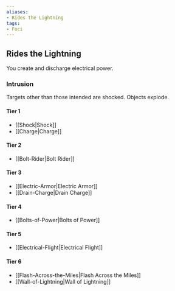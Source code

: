```yaml
---
aliases:
- Rides the Lightning
tags:
- Foci
---
```


  
## Rides the Lightning  
You create and discharge electrical power.  
 ### Intrusion  
Targets other than those intended are shocked. Objects explode.   
#### Tier 1    
* [[Shock|Shock]]  
* [[Charge|Charge]]  
#### Tier 2    
* [[Bolt-Rider|Bolt Rider]]  
#### Tier 3    
  - [[Electric-Armor|Electric Armor]]  
  - [[Drain-Charge|Drain Charge]]  
#### Tier 4    
* [[Bolts-of-Power|Bolts of Power]]  
#### Tier 5    
* [[Electrical-Flight|Electrical Flight]]  
#### Tier 6    
  - [[Flash-Across-the-Miles|Flash Across the Miles]]  
  - [[Wall-of-Lightning|Wall of Lightning]]